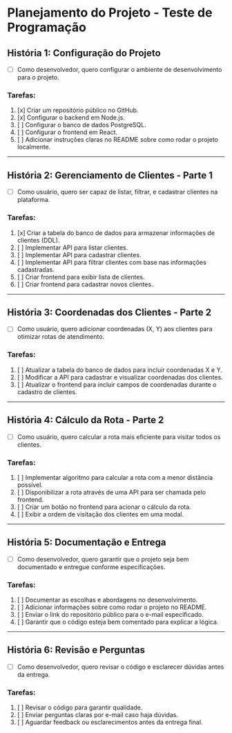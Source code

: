 # Planejamento do Projeto - Teste de Programação

## História 1: Configuração do Projeto
- [ ] Como desenvolvedor, quero configurar o ambiente de desenvolvimento para o projeto.

### Tarefas:
1. [x] Criar um repositório público no GitHub.
2. [x] Configurar o backend em Node.js.
3. [ ] Configurar o banco de dados PostgreSQL.
4. [ ] Configurar o frontend em React.
5. [ ] Adicionar instruções claras no README sobre como rodar o projeto localmente.

---

## História 2: Gerenciamento de Clientes - Parte 1
- [ ] Como usuário, quero ser capaz de listar, filtrar, e cadastrar clientes na plataforma.

### Tarefas:
1. [x] Criar a tabela do banco de dados para armazenar informações de clientes (DDL).
2. [ ] Implementar API para listar clientes.
3. [ ] Implementar API para cadastrar clientes.
4. [ ] Implementar API para filtrar clientes com base nas informações cadastradas.
5. [ ] Criar frontend para exibir lista de clientes.
6. [ ] Criar frontend para cadastrar novos clientes.

---

## História 3: Coordenadas dos Clientes - Parte 2
- [ ] Como usuário, quero adicionar coordenadas (X, Y) aos clientes para otimizar rotas de atendimento.

### Tarefas:
1. [ ] Atualizar a tabela do banco de dados para incluir coordenadas X e Y.
2. [ ] Modificar a API para cadastrar e visualizar coordenadas dos clientes.
3. [ ] Atualizar o frontend para incluir campos de coordenadas durante o cadastro de clientes.

---

## História 4: Cálculo da Rota - Parte 2
- [ ] Como usuário, quero calcular a rota mais eficiente para visitar todos os clientes.

### Tarefas:
1. [ ] Implementar algoritmo para calcular a rota com a menor distância possível.
2. [ ] Disponibilizar a rota através de uma API para ser chamada pelo frontend.
3. [ ] Criar um botão no frontend para acionar o cálculo da rota.
4. [ ] Exibir a ordem de visitação dos clientes em uma modal.

---

## História 5: Documentação e Entrega
- [ ] Como desenvolvedor, quero garantir que o projeto seja bem documentado e entregue conforme especificações.

### Tarefas:
1. [ ] Documentar as escolhas e abordagens no desenvolvimento.
2. [ ] Adicionar informações sobre como rodar o projeto no README.
3. [ ] Enviar o link do repositório público para o e-mail especificado.
4. [ ] Garantir que o código esteja bem comentado para explicar a lógica.

---

## História 6: Revisão e Perguntas
- [ ] Como desenvolvedor, quero revisar o código e esclarecer dúvidas antes da entrega.

### Tarefas:
1. [ ] Revisar o código para garantir qualidade.
2. [ ] Enviar perguntas claras por e-mail caso haja dúvidas.
3. [ ] Aguardar feedback ou esclarecimentos antes da entrega final.
